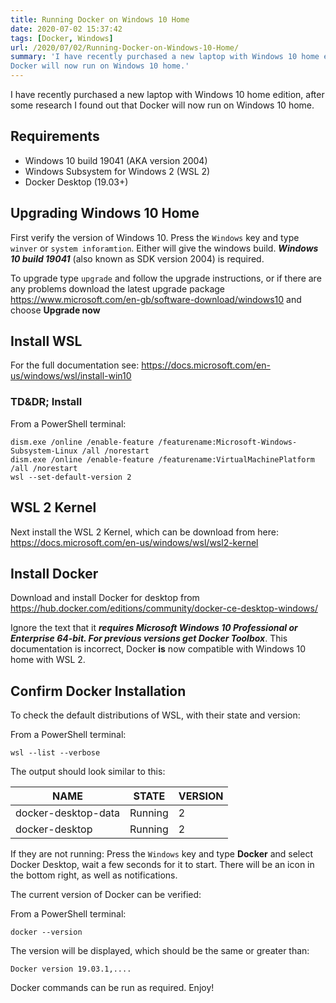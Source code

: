 ```yaml
---
title: Running Docker on Windows 10 Home
date: 2020-07-02 15:37:42
tags: [Docker, Windows]
url: /2020/07/02/Running-Docker-on-Windows-10-Home/
summary: 'I have recently purchased a new laptop with Windows 10 home edition, after some research I found out that
Docker will now run on Windows 10 home.'
---
```


I have recently purchased a new laptop with Windows 10 home edition, after some research I found out that Docker will
now run on Windows 10 home.

## Requirements

- Windows 10 build 19041 (AKA version 2004)
- Windows Subsystem for Windows 2 (WSL 2)
- Docker Desktop (19.03+)

## Upgrading Windows 10 Home

First verify the version of Windows 10. Press the `Windows` key and type `winver` or `system inforamtion`. Either will
give the windows build. _**Windows 10 build 19041**_ (also known as SDK version 2004) is required.

To upgrade type `upgrade` and follow the upgrade instructions, or if there are any problems download the latest upgrade
package <https://www.microsoft.com/en-gb/software-download/windows10> and choose **Upgrade now**

## Install WSL

For the full documentation see: <https://docs.microsoft.com/en-us/windows/wsl/install-win10>

### TD&DR; Install

From a PowerShell terminal:

```shell script
dism.exe /online /enable-feature /featurename:Microsoft-Windows-Subsystem-Linux /all /norestart
dism.exe /online /enable-feature /featurename:VirtualMachinePlatform /all /norestart
wsl --set-default-version 2
```

## WSL 2 Kernel

Next install the WSL 2 Kernel, which can be download from
here: <https://docs.microsoft.com/en-us/windows/wsl/wsl2-kernel>

## Install Docker

Download and install Docker for desktop from <https://hub.docker.com/editions/community/docker-ce-desktop-windows/>

Ignore the text that it ***requires Microsoft Windows 10 Professional or Enterprise 64-bit. For previous versions get
Docker Toolbox***. This documentation is incorrect, Docker **is** now compatible with Windows 10 home with WSL 2.

## Confirm Docker Installation

To check the default distributions of WSL, with their state and version:

From a PowerShell terminal:

```shell script
wsl --list --verbose
```

The output should look similar to this:

| NAME                    | STATE           | VERSION |
|----                     |-----            |----     |
|  docker-desktop-data    | Running         | 2       |
|  docker-desktop         | Running         | 2       |

If they are not running: Press the `Windows` key and type **Docker** and select Docker Desktop, wait a few seconds for
it to start. There will be an icon in the bottom right, as well as notifications.

The current version of Docker can be verified:

From a PowerShell terminal:

```shell script
docker --version
```

The version will be displayed, which should be the same or greater than:

```text
Docker version 19.03.1,....
```

Docker commands can be run as required. Enjoy!